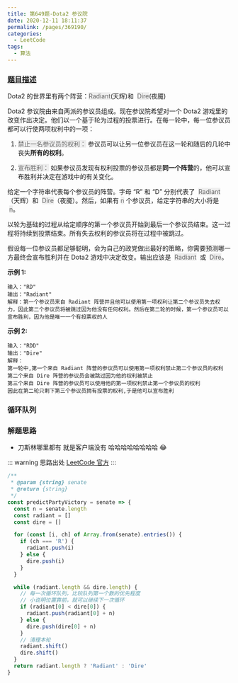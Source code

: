 ```yaml
---
title: 第649题-Dota2 参议院
date: 2020-12-11 18:11:37
permalink: /pages/369190/
categories:
  - LeetCode
tags:
  - 算法
---
```


### [题目描述](https://leetcode-cn.com/problems/dota2-senate/)

Dota2 的世界里有两个阵营：<font style="background: #eee; color: #666;">Radiant</font>(天辉)和  <font style="background: #eee; color: #666;">Dire</font>(夜魇)

Dota2 参议院由来自两派的参议员组成。现在参议院希望对一个 Dota2 游戏里的改变作出决定。他们以一个基于轮为过程的投票进行。在每一轮中，每一位参议员都可以行使两项权利中的一项：

1. <font style="background: #eee; color: #666;">禁止一名参议员的权利：</font>
   参议员可以让另一位参议员在这一轮和随后的几轮中丧失**所有的权利**。

2. <font style="background: #eee; color: #666;">宣布胜利：</font>
   如果参议员发现有权利投票的参议员都是**同一个阵营**的，他可以宣布胜利并决定在游戏中的有关变化。

给定一个字符串代表每个参议员的阵营。字母 “R” 和 “D” 分别代表了  <font style="background: #eee; color: #666;">Radiant</font>（天辉）和  <font style="background: #eee; color: #666;">Dire</font>（夜魇）。然后，如果有 <font style="background: #eee; color: #666;">n</font> 个参议员，给定字符串的大小将是  <font style="background: #eee; color: #666;">n</font>。

以轮为基础的过程从给定顺序的第一个参议员开始到最后一个参议员结束。这一过程将持续到投票结束。所有失去权利的参议员将在过程中被跳过。

假设每一位参议员都足够聪明，会为自己的政党做出最好的策略，你需要预测哪一方最终会宣布胜利并在 Dota2 游戏中决定改变。输出应该是  <font style="background: #eee; color: #666;">Radiant</font>  或  <font style="background: #eee; color: #666;">Dire</font>。

<!-- more -->

**示例 1:**

```
输入："RD"
输出："Radiant"
解释：第一个参议员来自 Radiant 阵营并且他可以使用第一项权利让第二个参议员失去权力，因此第二个参议员将被跳过因为他没有任何权利。然后在第二轮的时候，第一个参议员可以宣布胜利，因为他是唯一一个有投票权的人
```

**示例 2:**

```
输入："RDD"
输出："Dire"
解释：
第一轮中,第一个来自 Radiant 阵营的参议员可以使用第一项权利禁止第二个参议员的权利
第二个来自 Dire 阵营的参议员会被跳过因为他的权利被禁止
第三个来自 Dire 阵营的参议员可以使用他的第一项权利禁止第一个参议员的权利
因此在第二轮只剩下第三个参议员拥有投票的权利,于是他可以宣布胜利
```

### 循环队列

### 解题思路

- 刀斯林哪里都有 就是客户端没有 哈哈哈哈哈哈哈哈 😂

::: warning 思路出处
[LeetCode 官方](https://leetcode-cn.com/problems/dota2-senate/solution/dota2-can-yi-yuan-by-leetcode-solution-jb7l/)
:::

```JavaScript
/**
 * @param {string} senate
 * @return {string}
 */
const predictPartyVictory = senate => {
  const n = senate.length
  const radiant = []
  const dire = []

  for (const [i, ch] of Array.from(senate).entries()) {
    if (ch === 'R') {
      radiant.push(i)
    } else {
      dire.push(i)
    }
  }

  while (radiant.length && dire.length) {
    // 每一次循环队列，比较队列第一个数的优先程度
    // 小说明位置靠前，就可以继续下一次循环
    if (radiant[0] < dire[0]) {
      radiant.push(radiant[0] + n)
    } else {
      dire.push(dire[0] + n)
    }
    // 清理本轮
    radiant.shift()
    dire.shift()
  }
  return radiant.length ? 'Radiant' : 'Dire'
}

```

